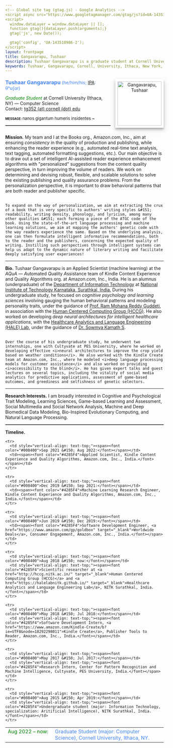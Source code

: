 ```yaml
---
<!-- Global site tag (gtag.js) - Google Analytics -->
<script async src="https://www.googletagmanager.com/gtag/js?id=UA-143518986-2"></script>
<script>
  window.dataLayer = window.dataLayer || [];
  function gtag(){dataLayer.push(arguments);}
  gtag('js', new Date());

  gtag('config', 'UA-143518986-2');
</script>
layout: frontpage
title: Gangavarapu, Tushaar
description: Tushaar Gangavarapu is a graduate student at Cornell University, Ithaca, NY. 
keywords: Tushaar, Gangavarapu, Cornell, University, Ithaca, New York, NY, Amazon, NITK, graduate, student, applied, scientist, research, engineer, NLP, ML, AI, DL
---
```


<style type="text/css">
  hr.style {
    border: 0;
    height: 1px;
    background-image: linear-gradient(to right, rgba(0, 0, 0, 0), rgba(0, 0, 0, 0.2), rgba(0, 0, 0, 0));
  }

  hr.normal {
    border: 0;
    height: 0;
    border-top: 1px solid rgba(0, 0, 0, 0.2);
    border-bottom: 1px solid rgba(255, 255, 255, 0.2);
  }

  img.profile {
    background-color: #fff;
    padding: 7px;
    float: right;
    width: 140px;
    height: auto!important;
    box-shadow: 0 5px 5px 0 rgba(0, 0, 0, 0.2), 0 6px 15px 0 rgba(0, 0, 0, 0.19);
    text-align: center;
  }

  h3 {
    display:inline;
  }
</style>

<div>
  <p style="margin-bottom:0.5cm;"></p>
  <img class="profile" src="../assets/images/tushaar_cap.jpg" style="margin-left:15px;" title="Tushaar Gangavarapu" alt="Gangavarapu, Tushaar">
  <font color="#4285F4"><h3>Tushaar Gangavarapu</h3> (he/him/his; <a href="https://en.wikipedia.org/wiki/International_Phonetic_Alphabet">IPA</a>: θʰʊʃɑr)</font>
  <p></p><i><font color="#008400">Graduate Student</font></i> at Cornell University (Ithaca, NY) &#151; Computer Science
  <!-- <p style="margin-bottom:0.2cm;"></p><i><font color="#008400">(Ex-)Applied Scientist</font></i> (machine learning) at Automated Quality Assistance (AQuA) &#151; Kindle Content Experience and Quality Algorithms, Amazon.com, Inc.
  <br/><i><font color="#008400">Scientific Researcher</font></i> at Human Centered Computer Group (HCCG) and Healthcare Analytics and Language Engineering (HALE) Lab -->
  <br/>Contact: <a href="mailto:tg352@cornell.edu" style="height:15px"> tg352 (at) cornell (dot) edu </a>
  <p style="margin-bottom:0.3cm;"></p>
  <font size="1.99999"><b>MESSAGE: </b></font><font size="2">nanos gigantum humeris insidentes ~</font><hr class="normal">

  <p style="margin-bottom:0.7cm;"></p><p>
    <b>Mission.</b> My team and I at the Books org., Amazon.com, Inc., aim at ensuring <i>consistency</i> in the quality of production and publishing, while enhancing the reader experience (e.g., automated real-time text analysis, text tagging, automated formatting suggestions, etc.). Our main objective is to draw out a set of intelligent AI-assisted reader experience enhancement algorithms with "personalized" suggestions from the content quality perspective, in turn improving the volume of readers. We work on determining and devising robust, flexible, and scalable solutions to solve the existing publishing and quality assurance problems. From the personalization perspective, it is important to draw behavioral patterns that are both reader and publisher specific.<br/><br/>

    To expand on the way of personalization, we aim at extracting the crux of a book that is very specific to authors' writing styles &#151; readability, writing density, phonology, and lyricism, among many other qualities &#151; each forming a piece of the ATGC code of the book. Using the state-of-the-art language processing and machine learning solutions, we aim at mapping the authors' genetic code with the way readers experience the same. Based on the underlying analysis, one can then formulate intelligent informative recommendations, both to the reader and the publishers, concerning the expected quality of writing. Instilling such perspectives through intelligent systems can help us adapt to the dynamic nature of literary writing and facilitate deeply satisfying user experiences!
  </p><hr class="style">

  <p>
    <b>Bio.</b> Tushaar Gangavarapu is an Applied Scientist (machine learning) at the <i>AQuA</i> &#151; <i>A</i>utomated <i>Qu</i>ality <i>A</i>ssistance team of Kindle Content Experience and Quality Algorithms org. at Amazon.com, Inc., India. He is an alumnus (undergraduate) of the <a href="https://infotech.nitk.ac.in/" target="_blank">Department of Information Technology</a> at <a href="http://www.nitk.ac.in/">National Institute of Technology Karnataka, Surathkal, India.</a> During his undergraduate study, he focused on <i>cognitive psychology and learning sciences</i> involving gauging the human behavioral patterns and modeling personality traits, under the guidance of <a href="https://infotech.nitk.ac.in/faculty/ram-mohana-reddy-guddeti" target="_blank">Prof. Ram Mohana Reddy Guddeti</a>, in association with the <a href="http://hccg.nitk.ac.in/" target="_blank">Human Centered Computing Group (HCCG)</a>. He also worked on developing <i>deep neural architectures for intelligent healthcare applications</i>, with the <a href="https://halelabnitk.github.io/" target="_blank">Healthcare Analytics and Language Engineering (HALE) Lab</a>, under the guidance of <a href="https://infotech.nitk.ac.in/faculty/sowmya-kamath-s" target="_blank">Dr. Sowmya Kamath S</a>. <br/><br/>

    Over the course of his undergraduate study, he underwent two internships, one with Cultyvate at PES University, where he worked on developing effective <i>neural architectures to improve the crop yield based on weather conditions</i>. He also worked with the Kindle Create team at Amazon.com, Inc., where he modeled <i>deep language processing models for customer assistance</i> and also worked on providing <i>accessibility to the blind</i>. He has given expert talks and guest lectures on several topics, including the vitality of social media analytics for predictive applications, assessment of game-based outcomes, and greediness and selfishness of genetic selectors.
  </p><hr class="style">

  <p>
    <b>Research Interests.</b> I am broadly interested in Cognitive and Psychological Trait Modeling, Learning Sciences, Game-based Learning and Assessment, Social Multimedia and Social Network Analysis, Machine and Deep Biomedical Data Modeling, Bio-Inspired Evolutionary Computing, and Natural Language Processing.
  </p><hr class="normal">

  <b>Timeline.</b><p style="margin-bottom:0.25cm;"></p>
  <table border="0" width="100%" style="vertical-align: text-top;">
  <colgroup><col width="150px"></colgroup>
  <tbody>
    <tr>
      <td style="vertical-align: text-top;"><span><font color="#008400">Aug 2022 &#150; now:</font></span></td>
      <td><span><font color="#4285F4">Graduate Student (major: Computer Science), Cornell University, Ithaca, NY.</font></span></td>
    </tr>

    <tr>
      <td style="vertical-align: text-top;"><span><font color="#008400">Sep 2021 &#150; Aug 2022:</font></span></td>
      <td><span><font color="#4285F4">Applied Scientist, Kindle Content Experience and Quality Algorithms, Amazon.com, Inc., India.</font></span></td>
    </tr>
    
    <tr>
      <td style="vertical-align: text-top;"><span><font color="#008400">Dec 2019 &#150; Sep 2021:</font></span></td>
      <td><span><font color="#4285F4">Machine Learning Research Engineer, Kindle Content Experience and Quality Algorithms, Amazon.com, Inc., India.</font></span></td>
    </tr>

    <tr>
      <td style="vertical-align: text-top;"><span><font color="#008400">Jun 2019 &#150; Dec 2019:</font></span></td>
      <td><span><font color="#4285F4">Software Development Engineer, <a href="https://www.amazon.com/gp/goldbox" target="_blank">Worldwide Deals</a>, Consumer Engagement, Amazon.com, Inc., India.</font></span></td>
    </tr>

    <tr>
      <td style="vertical-align: text-top;"><span><font color="#008400">Aug 2018 &#150; now:</font></span></td>
      <td style="vertical-align: text-top;"><span><font color="#4285F4">Scientific researcher at <a href="http://hccg.nitk.ac.in/" target="_blank">Human Centered Computing Group (HCCG)</a> and <a href="https://halelabnitk.github.io/" target="_blank">Healthcare Analytics and Language Engineering Lab</a>, NITK Surathkal, India.</font></span></td>
    </tr>

    <tr>
      <td style="vertical-align: text-top;"><span><font color="#008400">May 2018 &#150; Jul 2018:</font></span></td>
      <td style="vertical-align: text-top;"><span><font color="#4285F4">Software Development Intern, <a href="https://www.amazon.com/Kindle-Create/b?ie=UTF8&node=18292298011">Kindle Create</a>, Publisher Tools to Reader, Amazon.com, Inc., India.</font></span></td>
    </tr>

    <tr>
      <td style="vertical-align: text-top;"><span><font color="#008400">May 2017 &#150; Jul 2017:</font></span></td>
      <td style="vertical-align: text-top;"><span><font color="#4285F4">Research Intern, Center for Pattern Recognition and Machine Intelligence, Cultyvate, PES University, India.</font></span></td>
    </tr>

    <tr>
      <td style="vertical-align: text-top;"><span><font color="#008400">Aug 2015 &#150; Apr 2019:</font></span></td>
      <td style="vertical-align: text-top;"><span><font color="#4285F4">Undergraduate student (major: Information Technology, specialization: Aritificial Intelligence), NITK Surathkal, India.</font></span></td>
    </tr>
</tbody>
</table>

</div>

